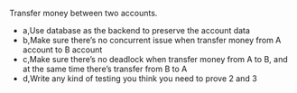 Transfer money between two accounts.
* a,Use database as the backend to preserve the account data
* b,Make sure there’s no concurrent issue when transfer money from A account to B account
* c,Make sure there’s no deadlock when transfer money from A to B, and at the same time there’s transfer from B to A
* d,Write any kind of testing you think you need to prove 2 and 3
